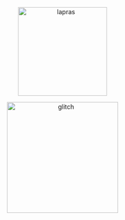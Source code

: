 <p align="center">
  <img src="https://github.com/user-attachments/assets/18000428-cc81-4fa1-b0fc-58fa21733b7e" alt="lapras" width="200px" >
</p>

<p align="center">
  <img src="https://github.com/user-attachments/assets/fdf69388-7730-4cc4-9842-0f83c32a2a1e" alt="glitch" width="250px" >
</p>
